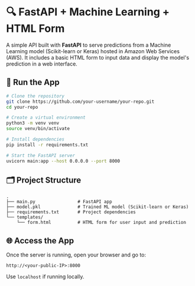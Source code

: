 # 🔍 FastAPI + Machine Learning + HTML Form

A simple API built with **FastAPI** to serve predictions from a Machine Learning model (Scikit-learn or Keras) hosted in Amazon Web Services (AWS). It includes a basic HTML form to input data and display the model's prediction in a web interface.

## 🚀 Run the App

```bash
# Clone the repository
git clone https://github.com/your-username/your-repo.git
cd your-repo

# Create a virtual environment
python3 -m venv venv
source venv/bin/activate

# Install dependencies
pip install -r requirements.txt

# Start the FastAPI server
uvicorn main:app --host 0.0.0.0 --port 8000
```

## 🗂 Project Structure

```
.
├── main.py                # FastAPI app
├── model.pkl              # Trained ML model (Scikit-learn or Keras)
├── requirements.txt       # Project dependencies
└── templates/
    └── form.html          # HTML form for user input and prediction
```

## 🌐 Access the App

Once the server is running, open your browser and go to:

```
http://<your-public-IP>:8000
```

Use `localhost` if running locally.
